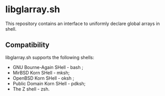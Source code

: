 libglarray.sh
=============

This repository contains an interface to uniformly declare global arrays
in shell.

Compatibility
-------------

libglarray.sh supports the following shells:

- GNU Bourne-Again SHell - bash ;
- MirBSD Korn SHell - mksh;
- OpenBSD Korn SHell - oksh ;
- Public Domain Korn SHell - pdksh;
- The Z shell - zsh.
